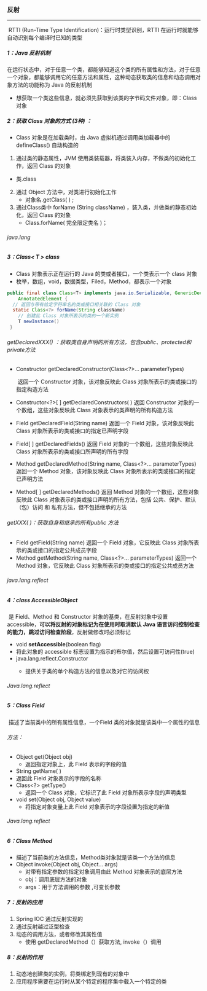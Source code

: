 ### 反射

------

​	RTTI (Run-Time Type Identification)：运行时类型识别，RTTI 在运行时就能够自动识别每个编译时已知的类型 

##### 1：Java 反射机制

​	在运行状态中，对于任意一个类，都能够知道这个类的所有属性和方法，对于任意一个对象，都能够调用它的任意方法和属性，这种动态获取类的信息和动态调用对象方法的功能称为 Java 的反射机制

- 想获取一个类这些信息，就必须先获取到该类的字节码文件对象，即：Class对象

##### 2：获取 Class 对象的方式 (3种) ：

- Class 对象是在加载类时，由 Java 虚拟机通过调用类加载器中的 defineClass() 自动构造的


1. 通过类的静态属性，JVM 使用类装载器，将类装入内存，不做类的初始化工作，返回 Class 的对象
- 类.class
2. 通过 Object 方法中，对类进行初始化工作
   - 对象名.getClass( ) ;
3. 通过Class类中 forName (String className) ，装入类，并做类的静态初始化，返回 Class 的对象
    - Class.forName( 完全限定类名 )；

###### java.lang    

##### 3：Class< T >  class 

- Class 对象表示正在运行的 Java 的类或者接口，一个类表示一个 class 对象
-  枚举，数组，void，数据类型，Filed，Method，都表示一个对象

```java
public final class Class<T> implements java.io.Serializable, GenericDeclaration, Type,
	AnnotatedElement {
  // 返回与带有给定字符串名的类或接口相关联的 Class 对象
  static Class<?> forName(String className) 
 	// 创建此 Class 对象所表示的类的一个新实例	
	T newInstance() 
 }
```

###### getDeclaredXXX() ：获取类自身声明的所有方法，包含public、protected和private方法

- Constructor<T> getDeclaredConstructor(Class<?>... parameterTypes) 

  ​	返回一个 Constructor 对象，该对象反映此 Class 对象所表示的类或接口的指定构造方法

- Constructor<?>[ ] getDeclaredConstructors( ) 
       返回 Constructor 对象的一个数组，这些对象反映此 Class 对象表示的类声明的所有构造方法 

- Field  getDeclaredField(String name) 
        	返回一个 Field 对象，该对象反映此 Class 对象所表示的类或接口的指定已声明字段 
- Field[ ] getDeclaredFields() 
        	返回 Field 对象的一个数组，这些对象反映此 Class 对象所表示的类或接口所声明的所有字段 

- Method getDeclaredMethod(String name, Class<?>... parameterTypes) 
            	返回一个 Method 对象，该对象反映此 Class 对象所表示的类或接口的指定已声明方法
- Method[ ] getDeclaredMethods() 
            	返回 Method 对象的一个数组，这些对象反映此 Class 对象表示的类或接口声明的所有方法，包括 公共、保护、默认（包）访问 和 私有方法，但不包括继承的方法 

###### getXXX( )：获取自身和继承的所有public 方法

- Field getField(String name) 
        	返回一个 Field 对象，它反映此 Class 对象所表示的类或接口的指定公共成员字段 
- Method getMethod(String name, Class<?>... parameterTypes) 
        	返回一个 Method 对象，它反映此 Class 对象所表示的类或接口的指定公共成员方法	

###### java.lang.reflect

##### 4：class AccessibleObject

​	是 Field、Method 和 Constructor 对象的基类，在反射对象中设置 accessible，**可以将反射的对象标记为在使用时取消默认 Java 语言访问控制检查的能力，跳过访问检查阶段**，反射做修改时必须标记		

- void **setAccessible**(boolean flag) 
- 将此对象的 accessible 标志设置为指示的布尔值，然后设置可访问性(true)
- java.lang.reflect.Constructor<T>
  	- 提供关于类的单个构造方法的信息以及对它的访问权

###### Java.lang.reflect

##### 5：Class  Field 

​	描述了当前类中的所有属性信息，一个Field 类的对象就是该类中一个属性的信息

######   方法：	

- Object get(Object obj) 
  - 返回指定对象上，此 Field 表示的字段的值
-  String getName( ) 
  - 返回此 Field 对象表示的字段的名称 
- Class<?> getType() 
  - 返回一个 Class 对象，它标识了此 Field 对象所表示字段的声明类型
- void set(Object obj, Object value) 
  - 将指定对象变量上此 Field 对象表示的字段设置为指定的新值	 

###### Java.lang.reflect

##### 6：Class  Method  

- 描述了当前类的方法信息，Method类对象就是该类一个方法的信息
- Object invoke(Object obj, Object... args) 
  - 对带有指定参数的指定对象调用由此 Method 对象表示的底层方法
  - obj：调用底层方法的对象
  - args：用于方法调用的参数 ,可变长参数

#####  7：反射的应用

1. Spring IOC 通过反射实现的
2. 通过反射越过泛型检查
3. 动态的调用方法，或者修改其属性值
   	- 使用 getDeclaredMethod（）获取方法, invoke（）调用

##### 8：反射的作用

1. 动态地创建类的实例，将类绑定到现有的对象中
2. 应用程序需要在运行时从某个特定的程序集中载入一个特定的类
